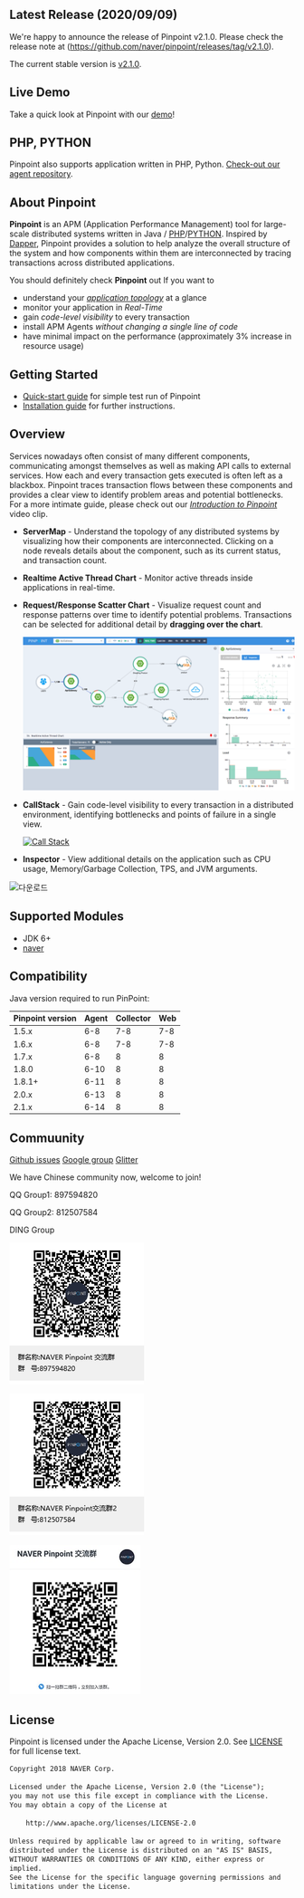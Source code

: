 
## Latest Release (2020/09/09)

We're happy to announce the release of Pinpoint v2.1.0.
Please check the release note at (https://github.com/naver/pinpoint/releases/tag/v2.1.0).

The current stable version is [v2.1.0](https://github.com/naver/pinpoint/releases/tag/v2.1.0).

## Live Demo

Take a quick look at Pinpoint with our [demo](http://125.209.240.10:10123/main/ApiGateway@SPRING_BOOT/5m?inbound=1&outbound=4&wasOnly=false&bidirectional=false)!

## PHP, PYTHON

Pinpoint also supports application written in PHP, Python. [Check-out our agent repository](https://github.com/naver/pinpoint-c-agent).

## About Pinpoint

**Pinpoint** is an APM (Application Performance Management) tool for large-scale distributed systems written in Java / [PHP](https://github.com/naver/pinpoint-c-agent)/[PYTHON]((https://github.com/naver/pinpoint-c-agent)).
Inspired by [Dapper](http://research.google.com/pubs/pub36356.html "Google Dapper"),
Pinpoint provides a solution to help analyze the overall structure of the system and how components within them are interconnected by tracing transactions across distributed applications.

You should definitely check **Pinpoint** out If you want to

* understand your *[application topology](https://naver.github.io/pinpoint/overview.html#overview)* at a glance
* monitor your application in *Real-Time*
* gain *code-level visibility* to every transaction
* install APM Agents *without changing a single line of code*
* have minimal impact on the performance (approximately 3% increase in resource usage)

## Getting Started
 * [Quick-start guide](https://naver.github.io/pinpoint/quickstart.html) for simple test run of Pinpoint
 * [Installation guide](https://naver.github.io/pinpoint/installation.html) for further instructions.
## Overview

Services nowadays often consist of many different components, communicating amongst themselves as well as making API calls to external services. How each and every transaction gets executed is often left as a blackbox. Pinpoint traces transaction flows between these components and provides a clear view to identify problem areas and potential bottlenecks.  
For a more intimate guide, please check out our  _[Introduction to Pinpoint](http://naver.github.io/pinpoint/#want-a-quick-tour)_  video clip.

-   **ServerMap**  - Understand the topology of any distributed systems by visualizing how their components are interconnected. Clicking on a node reveals details about the component, such as its current status, and transaction count.
    
-   **Realtime Active Thread Chart**  - Monitor active threads inside applications in real-time.
    
-   **Request/Response Scatter Chart**  - Visualize request count and response patterns over time to identify potential problems. Transactions can be selected for additional detail by  **dragging over the chart**.
    
    [![Server Map](https://github.com/naver/pinpoint/raw/master/doc/images/ss_server-map.png)](https://github.com/naver/pinpoint/blob/master/doc/images/ss_server-map.png)
    
-   **CallStack**  - Gain code-level visibility to every transaction in a distributed environment, identifying bottlenecks and points of failure in a single view.
    
    [![Call Stack](![20200911193717_3b0e98be46d692da7aab09c1bb0834c0_jv1c](https://user-images.githubusercontent.com/53688895/93166890-601f4200-f75a-11ea-82f1-6231c0bcbd98.jpeg)
)](https://github.com/naver/pinpoint/blob/master/doc/images/ss_call-stack.png)
    
-   **Inspector**  - View additional details on the application such as CPU usage, Memory/Garbage Collection, TPS, and JVM arguments.

![다운로드](https://user-images.githubusercontent.com/53688895/93166975-8fce4a00-f75a-11ea-817f-775a24b5e9eb.png)

## Supported Modules

* JDK 6+
* [naver](https://www.naver.com/)

## Compatibility

Java version required to run PinPoint:

Pinpoint version | Agent | Collector | Web
---------------- | ----- | --------- | ---
1.5.x  | 6-8  | 7-8 | 7-8
1.6.x  | 6-8  | 7-8 | 7-8
1.7.x  | 6-8  | 8   | 8
1.8.0  | 6-10 | 8   | 8
1.8.1+ | 6-11 | 8   | 8
2.0.x  | 6-13 | 8   | 8
2.1.x  | 6-14 | 8   | 8

## Commuunity
[Github issues]()
[Google group]()
[Glitter]()

We have Chinese community now, welcome to join!

QQ Group1: 897594820

QQ Group2: 812507584

DING Group

[![QQ Group1](https://github.com/naver/pinpoint/raw/master/doc/images/NAVERPinpoint.png)](https://github.com/naver/pinpoint/blob/master/doc/images/NAVERPinpoint.png)

[![QQ Group2](https://github.com/naver/pinpoint/raw/master/doc/images/NAVERPinpoint2.png)](https://github.com/naver/pinpoint/blob/master/doc/images/NAVERPinpoint2.png)

[![DING Group](https://github.com/naver/pinpoint/raw/master/doc/images/NaverPinpoint%E4%BA%A4%E6%B5%81%E7%BE%A4-DING.jpg)](https://github.com/naver/pinpoint/blob/master/doc/images/NaverPinpoint%E4%BA%A4%E6%B5%81%E7%BE%A4-DING.jpg)

## License

Pinpoint is licensed under the Apache License, Version 2.0. See  [LICENSE](https://github.com/naver/pinpoint/blob/master/LICENSE)  for full license text.

```
Copyright 2018 NAVER Corp.

Licensed under the Apache License, Version 2.0 (the "License");
you may not use this file except in compliance with the License.
You may obtain a copy of the License at

    http://www.apache.org/licenses/LICENSE-2.0

Unless required by applicable law or agreed to in writing, software
distributed under the License is distributed on an "AS IS" BASIS,
WITHOUT WARRANTIES OR CONDITIONS OF ANY KIND, either express or implied.
See the License for the specific language governing permissions and
limitations under the License.
```
